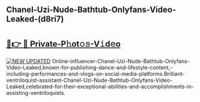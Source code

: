 ## Chanel-Uzi-Nude-Bathtub-Onlyfans-Video-Leaked-(d8ri7)


# <h2><a href="https://mediaupload.pro?-19M">🔗👉 🔴 Private-P𝚑ot𝚘𝚜-V𝚒d𝚎o</a></h2>

[![NEW UPDATED](https://i.imgur.com/0qMVB7G.gif)](https://mediaupload.pro?-19M)
Online-influencer-Chanel-Uzi-Nude-Bathtub-Onlyfans-Video-Leaked,known-for-publishing-dance-and-lifestyle-content,-including-performances-and-vlogs-on-social-media-platforms.Brilliant-ventriloquist-assistant-Chanel-Uzi-Nude-Bathtub-Onlyfans-Video-Leaked,celebrated-for-their-exceptional-abilities-and-accomplishments-in-assisting-ventriloquists.  